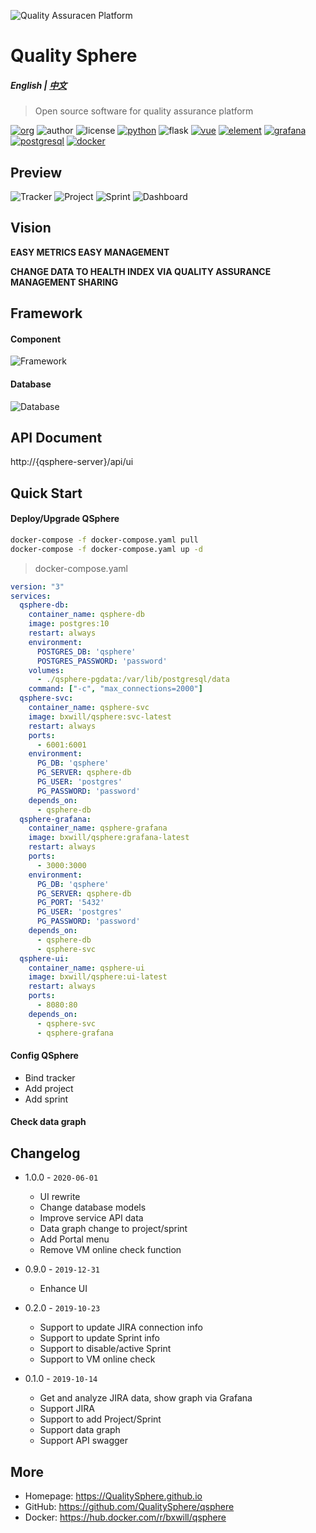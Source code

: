 ![Quality Assuracen Platform](https://qualitysphere.github.io/images/qap.png)

# Quality Sphere

##### English | [中文](README.cn.md)

> Open source software for quality assurance platform

[![org](https://img.shields.io/static/v1?style=for-the-badge&label=org&message=Truth%20%26%20Insurance%20Office&color=597ed9)](http://bx.baoxian-sz.com)
![author](https://img.shields.io/static/v1?style=for-the-badge&label=author&message=v.stone@163.com&color=blue)
![license](https://img.shields.io/github/license/QualitySphere/qsphere?style=for-the-badge)
[![python](https://img.shields.io/static/v1?style=for-the-badge&logo=python&label=Python&message=3.7&color=3776AB)](https://www.python.org)
![flask](https://img.shields.io/static/v1?style=for-the-badge&logo=Flask&label=flask&message=1.1.1&color=000000)
[![vue](https://img.shields.io/static/v1?style=for-the-badge&logo=Vue.js&label=Vue.js&message=2.6.11&color=4FC08D)](https://vuejs.org)
[![element](https://img.shields.io/static/v1?style=for-the-badge&logo=css3&label=element&message=2.13.0&color=579EF8)](https://element.eleme.cn)
[![grafana](https://img.shields.io/static/v1?style=for-the-badge&logo=Grafana&label=grafana&message=6.3.6&color=F46800)](https://grafana.com)
[![postgresql](https://img.shields.io/static/v1?style=for-the-badge&logo=PostgresQL&label=postgresql&message=10&color=336791)](https://www.postgresql.org)
[![docker](https://img.shields.io/static/v1?style=for-the-badge&logo=docker&label=docker&message=bxwill/qsphere&color=2496ED)](https://hub.docker.com/r/bxwill/qsphere)

## Preview

![Tracker](https://qualitysphere.github.io/images/tracker.png)
![Project](https://qualitysphere.github.io/images/project.png)
![Sprint](https://qualitysphere.github.io/images/sprint.png)
![Dashboard](https://qualitysphere.github.io/images/dashboard.png)

## Vision

**EASY METRICS EASY MANAGEMENT**

**CHANGE DATA TO HEALTH INDEX VIA QUALITY ASSURANCE MANAGEMENT SHARING**

## Framework

#### Component

![Framework](https://qualitysphere.github.io/images/framework.svg)

#### Database

![Database](https://qualitysphere.github.io/images/database.svg)

## API Document

http://{qsphere-server}/api/ui

## Quick Start

#### Deploy/Upgrade QSphere

```bash
docker-compose -f docker-compose.yaml pull
docker-compose -f docker-compose.yaml up -d
```

> docker-compose.yaml

```yaml
version: "3"
services:
  qsphere-db:
    container_name: qsphere-db
    image: postgres:10
    restart: always
    environment:
      POSTGRES_DB: 'qsphere'
      POSTGRES_PASSWORD: 'password'
    volumes:
      - ./qsphere-pgdata:/var/lib/postgresql/data
    command: ["-c", "max_connections=2000"]
  qsphere-svc:
    container_name: qsphere-svc
    image: bxwill/qsphere:svc-latest
    restart: always
    ports:
      - 6001:6001
    environment:
      PG_DB: 'qsphere'
      PG_SERVER: qsphere-db
      PG_USER: 'postgres'
      PG_PASSWORD: 'password'
    depends_on:
      - qsphere-db
  qsphere-grafana:
    container_name: qsphere-grafana
    image: bxwill/qsphere:grafana-latest
    restart: always
    ports:
      - 3000:3000
    environment:
      PG_DB: 'qsphere'
      PG_SERVER: qsphere-db
      PG_PORT: '5432'
      PG_USER: 'postgres'
      PG_PASSWORD: 'password'
    depends_on:
      - qsphere-db
      - qsphere-svc
  qsphere-ui:
    container_name: qsphere-ui
    image: bxwill/qsphere:ui-latest
    restart: always
    ports:
      - 8080:80
    depends_on:
      - qsphere-svc
      - qsphere-grafana
```

#### Config QSphere

- Bind tracker
- Add project
- Add sprint

#### Check data graph

## Changelog

- 1.0.0 - `2020-06-01`
  - UI rewrite
  - Change database models
  - Improve service API data
  - Data graph change to project/sprint
  - Add Portal menu
  - Remove VM online check function

- 0.9.0 - `2019-12-31`
  - Enhance UI

- 0.2.0 - `2019-10-23`
  - Support to update JIRA connection info
  - Support to update Sprint info
  - Support to disable/active Sprint
  - Support to VM online check

- 0.1.0 - `2019-10-14`
  - Get and analyze JIRA data, show graph via Grafana
  - Support JIRA
  - Support to add Project/Sprint
  - Support data graph 
  - Support API swagger

## More

- Homepage: https://QualitySphere.github.io
- GitHub: https://github.com/QualitySphere/qsphere
- Docker: https://hub.docker.com/r/bxwill/qsphere


